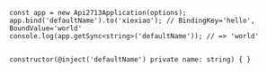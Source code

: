 	const app = new Api2713Application(options);
	app.bind('defaultName').to('xiexiao'); // BindingKey='hello', BoundValue='world'
	console.log(app.getSync<string>('defaultName')); // => 'world'


	constructor(@inject('defaultName') private name: string) { }